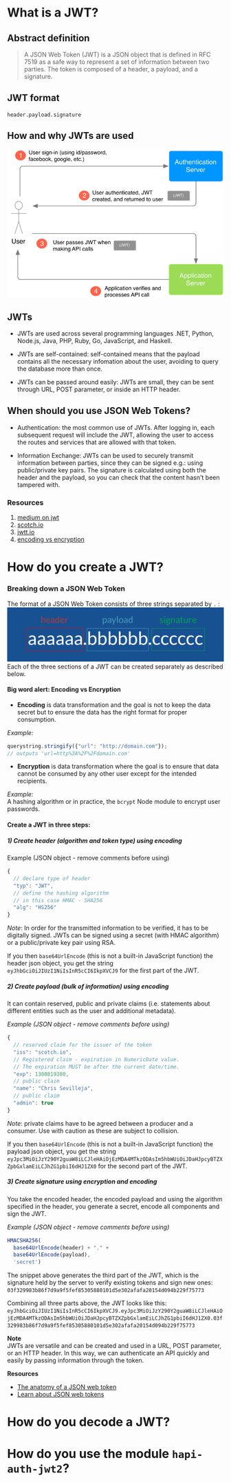 # What is a JWT?

## Abstract definition
> A JSON Web Token (JWT) is a JSON object that is defined in RFC 7519 as a safe way to represent a set of
> information between two parties. The token is composed of a header, a payload, and a signature.

## JWT format
```
header.payload.signature
```
## How and why JWTs are used
![jwt explained](./images/jwt.png)

## JWTs

- JWTs are used across several programming languages .NET, Python, Node.js, Java, PHP, Ruby, Go, JavaScript, and Haskell.

- JWTs are self-contained: self-contained means that the payload contains all the necessary infomation about the user, avoiding to query the database more than once.

- JWTs can be passed around easily: JWTs are small, they can be sent through URL, POST parameter, or inside an HTTP header.

## When should you use JSON Web Tokens?

- Authentication: the most common use of JWTs. After logging in, each subsequent request will include the JWT, allowing the user to access the routes and services that are allowed with that token.

- Information Exchange: JWTs can be used to securely transmit information between parties, since they can be signed e.g.: using public/private key pairs. The signature is calculated using both the header and the payload, so you can check that the content hasn't been tampered with.


### Resources
1. [medium on jwt](https://medium.com/vandium-software/5-easy-steps-to-understanding-json-web-tokens-jwt-1164c0adfcec#.fl1xahvou)
2. [scotch.io](https://scotch.io/tutorials/the-anatomy-of-a-json-web-token)
3. [jwtt.io](https://jwt.io/)
4. [encoding vs encryption](https://danielmiessler.com/study/encoding-encryption-hashing-obfuscation/#encoding)




# How do you create a JWT?
### Breaking down a JSON Web Token
The format of a JSON Web Token consists of three strings separated by `.` :
![JWT basic signature](./jwt-signature.png)
Each of the three sections of a JWT can be created separately as described below.

#### Big word alert: Encoding vs Encryption
- **Encoding** is data transformation and the goal is not to keep the data secret but to ensure the data has the right format for proper consumption.

*Example:*
```javascript
querystring.stringify({"url": "http://domain.com"});
// outputs 'url=http%3A%2F%2Fdomain.com'

```
-  **Encryption** is data transformation where the goal is to ensure that data cannot be consumed by any other user except for the intended recipients.

*Example:*  
A hashing algorithm or in practice, the `bcrypt` Node module to encrypt user passwords.

#### Create a JWT in three steps:

##### 1) Create header (algorithm and token type) using encoding

Example (JSON object - remove comments before using)
```javascript
{
  // declare type of header
  "typ": "JWT",
  // define the hashing algorithm
  // in this case HMAC - SHA256
  "alg": "HS256"
}
```
*Note*: In order for the transmitted information to be verified, it has to be digitally signed. JWTs can be signed using a secret (with HMAC algorithm) or a public/private key pair using RSA.

If you then `base64UrlEncode` (this is not a built-in JavaScript function) the header json object, you get the string `eyJhbGciOiJIUzI1NiIsInR5cCI6IkpXVCJ9` for the first part of the JWT.

##### 2) Create payload (bulk of information) using encoding
It can contain reserved, public and private claims (i.e. statements about different entities such as the user and additional metadata).  

*Example (JSON object - remove comments before using)*
```javascript
{
  // reserved claim for the issuer of the token
  "iss": "scotch.io",
  // Registered claim - expiration in NumericDate value.
  // The expiration MUST be after the current date/time.
  "exp": 1300819380,
  // public claim
  "name": "Chris Sevilleja",
  // public claim
  "admin": true
}
```
*Note*: private claims have to be agreed between a producer and a consumer. Use with caution as these are subject to collision.

If you then `base64UrlEncode` (this is not a built-in JavaScript function) the payload json object, you get the string `eyJpc3MiOiJzY290Y2guaW8iLCJleHAiOjEzMDA4MTkzODAsIm5hbWUiOiJDaHJpcyBTZXZpbGxlamEiLCJhZG1pbiI6dHJ1ZX0` for the second part of the JWT.

##### 3) Create signature using encryption and encoding  
You take the encoded header, the encoded payload and using the algorithm specified in the header, you generate a secret, encode all components and sign the JWT.

*Example (JSON object - remove comments before using)*   
```javascript
HMACSHA256(
  base64UrlEncode(header) + "." +
  base64UrlEncode(payload),
  'secret')
```
The snippet above generates the third part of the JWT, which is the signature held by the server to verify existing tokens and sign new ones: `03f329983b86f7d9a9f5fef85305880101d5e302afafa20154d094b229f75773`

Combining all three parts above, the JWT looks like this:
`eyJhbGciOiJIUzI1NiIsInR5cCI6IkpXVCJ9.eyJpc3MiOiJzY290Y2guaW8iLCJleHAiOjEzMDA4MTkzODAsIm5hbWUiOiJDaHJpcyBTZXZpbGxlamEiLCJhZG1pbiI6dHJ1ZX0.03f329983b86f7d9a9f5fef85305880101d5e302afafa20154d094b229f75773
`

**Note**   
JWTs are versatile and can be created and used in a URL, POST parameter, or an HTTP header. In this way, we can authenticate an API quickly and easily by passing information through the token.

**Resources**
- [The anatomy of a JSON web token](https://scotch.io/tutorials/the-anatomy-of-a-json-web-token)
- [Learn about JSON web tokens](https://auth0.com/learn/json-web-tokens/)

# How do you decode a JWT?
# How do you use the module `hapi-auth-jwt2`?
